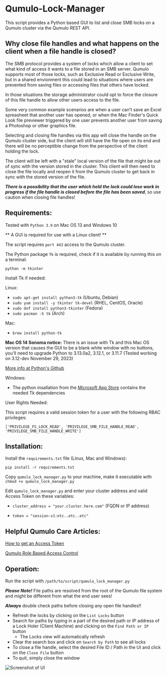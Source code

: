 # Qumulo-Lock-Manager

This script provides a Python based GUI to list and close SMB locks on a Qumulo cluster via the Qumulo REST API.  

## Why close file handles and what happens on the client when a file handle is closed?

The SMB protocol provides a system of locks which allow a client to set what kind of access it wants to a file stored in an SMB server.  Qumulo
supports most of those locks, such as Exclusive Read or Exclusive Write, but in a shared envionment this could lead to situations where users are
prevented from saving files or accessing files that others have locked.

In those situations the storage administrator could opt to force the closure of this file handle to allow other users access to the file.

Some very common example scenarios are when a user can't save an Excel spreasheet that another user has opened, or when the Mac Finder's Quick Look file previewer
triggered by one user prevents another user from saving a Photoshop or other graphics file.

Selecting and closing file handles via this app will close the handle on the Qumulo cluster side, but the client will still have the file open on its end and there will be no
perceptible change from the perspective of the client holding the lock.  

The client will be left with a "stale" local version of the file that might be out of sync with the version stored in the cluster.  This client will then need to close the file 
locally and reopen it from the Qumulo cluster to get back in sync with the stored version of the file.  

**_There is a possibility that the user which held the lock could lose work in progress if the file handle is closed before the file has been saved_**, so use caution when closing file handles!


## Requirements:

Tested with `Python 3.9` on Mac OS 13 and Windows 10

** A GUI is required for use with a Linux client! **

The script requires `port 443` access to the Qumulo cluster.

The Python package `Tk` is required, check if it is available by running this on a terminal:

`python -m tkinter`

Install Tk if needed:

Linux:

- `sudo apt-get install python3-tk`  (Ubuntu, Debian)
- `sudo yum install -y tkinter tk-devel`  (RHEL, CentOS, Oracle)
- `sudo dnf install python3-tkinter` (Fedora)
- `sudo pacman -S tk`  (Arch)

Mac:

- `brew install python-tk`

**Mac OS 14 Sonoma notice:** There is an issue with Tk and this Mac OS version that causes the GUI to be a blank white window with no buttons, you'll
need to upgrade Python to 3.13.0a2, 3.12.1, or 3.11.7  (Tested working on 3.12-dev November 29, 2023)

[More info at Python's Github](https://github.com/python/cpython/issues/110950)

Windows:

- The python insallation from the [Microsoft App Store](https://apps.microsoft.com/detail/9PJPW5LDXLZ5?hl=en-US&gl=US) contains the needed Tk dependencies


User Rights Needed:

This script requires a valid session token for a user with the following RBAC privileges:

`['PRIVILEGE_FS_LOCK_READ', 'PRIVILEGE_SMB_FILE_HANDLE_READ', 'PRIVILEGE_SMB_FILE_HANDLE_WRITE']`


## Installation:

Install the `requirements.txt` file (Linux, Mac and Windows):

  `pip install -r requirements.txt`

Copy `qumulo_lock_manager.py` to your machine, make it executable with `chmod +x qumulo_lock_manager.py`


Edit `qumulo_lock_manager.py` and enter your cluster address and valid Access Token on these variables:

- `cluster_address = "your.cluster.here.com"`  (FQDN or IP address)

- `token = "session-v1:etc..etc..etc"`

## Helpful Qumulo Care Articles:

[How to get an Access Token](https://care.qumulo.com/hc/en-us/articles/360004600994-Authenticating-with-Qumulo-s-REST-API#acquiring-a-bearer-token-by-using-the-web-ui-0-3) 

[Qumulo Role Based Access Control](https://care.qumulo.com/hc/en-us/articles/360036591633-Role-Based-Access-Control-RBAC-with-Qumulo-Core#managing-roles-by-using-the-web-ui-0-7)


## Operation:

Run the script with `/path/to/script/qumulo_lock_manager.py`

**_Please Note!_** File paths are resolved from the root of the Qumulo file system and might be different from what the end user sees!

**_Always_** double check paths before closing any open file handles!!

- Refresh the locks by clicking on the `List Locks` button
- Search for paths by typing in a part of the desired path or IP address of a Lock Holer (Client Machine) and clicking on the `Find Path or IP` button
  * The Locks view will automatically refresh   
- Clear the search box and click on `Search by Path` to see all locks
- To close a file handle, select the desired File ID / Path in the UI and click on the `Close File` button
- To quit, simply close the window  

![Screenshot of UI](https://github.com/Joe-Costa/Qumulo-Lock-Manager/assets/76791218/2fa5cf42-2351-4227-afe2-e08d06d04188)





